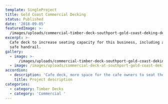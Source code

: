 ```yaml
---
template: SingleProject
title: Gold Coast Commercial Decking
status: Published
date: '2018-09-05'
featuredImage: >-
  /images/uploads/commercial-timber-deck-southport-gold-coast-deking-decks-queensland-deck-builders.jpg
excerpt: >-
  Cafe deck to increase seating capacity for this business, including a child
  safe handrail.
gallery:
  - image: >-
      /images/uploads/commercial-timber-deck-southport-gold-coast-deking-decks-queensland-deck-builders.jpg
  - image: /images/uploads/commercial-deck-at-southport-gold-coast-deking-decks.jpg
accordion:
  - description: 'Cafe deck, more space for the cafe owners to seat their customers'
    title: Project description
categories:
  - category: Timber Decks
  - category: 'Commercial '
---
```


